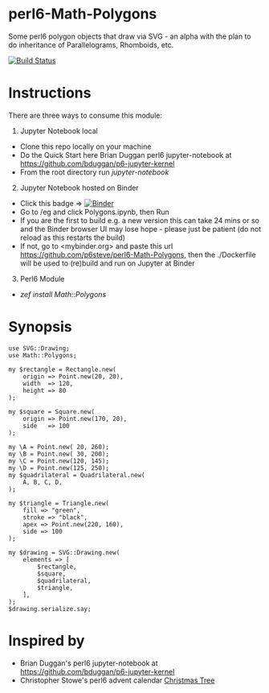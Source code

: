 # perl6-Math-Polygons
Some perl6 polygon objects that draw via SVG - an alpha with the plan to do inheritance of Parallelograms, Rhomboids, etc.

[![Build Status](https://travis-ci.org/p6steve/perl6-Math-Polygons.svg?branch=master)](https://travis-ci.org/p6steve/perl6-Math-Polygons)

# Instructions
There are three ways to consume this module:
1. Jupyter Notebook local
- Clone this repo locally on your machine
- Do the Quick Start here Brian Duggan perl6 jupyter-notebook at <https://github.com/bduggan/p6-jupyter-kernel>
- From the root directory run *jupyter-notebook*
2. Jupyter Notebook hosted on Binder
- Click this badge => [![Binder](https://mybinder.org/badge_logo.svg)](https://mybinder.org/v2/gh/p6steve/perl6-Math-Polygons/master)
- Go to /eg and click Polygons.ipynb, then Run
- If you are the first to build e.g. a new version this can take 24 mins or so and the Binder browser UI may lose hope - please just be patient (do not reload as this restarts the build)
- If not, go to <mybinder.org> and paste this url <https://github.com/p6steve/perl6-Math-Polygons>, then the ./Dockerfile will be used to (re)build and run on Jupyter at Binder
3. Perl6 Module
- *zef install Math::Polygons*

# Synopsis
```perl6
use SVG::Drawing;
use Math::Polygons;

my $rectangle = Rectangle.new( 
    origin => Point.new(20, 20),
    width  => 120, 
    height => 80  
);

my $square = Square.new( 
    origin => Point.new(170, 20),
    side   => 100 
);

my \A = Point.new( 20, 260);
my \B = Point.new( 30, 200);
my \C = Point.new(120, 145);
my \D = Point.new(125, 250);
my $quadrilateral = Quadrilateral.new(
    A, B, C, D,  
);

my $triangle = Triangle.new(
    fill => "green",
    stroke => "black",
    apex => Point.new(220, 160),
    side => 100 
);

my $drawing = SVG::Drawing.new( 
    elements => [ 
        $rectangle, 
        $square,
        $quadrilateral,
        $triangle,
    ],
);
$drawing.serialize.say;
```

# Inspired by
* Brian Duggan's perl6 jupyter-notebook at <https://github.com/bduggan/p6-jupyter-kernel>
* Christopher Stowe's perl6 advent calendar [Christmas Tree](https://perl6advent.wordpress.com/2018/12/18/day-18-an-svg-christmas-tree/)
